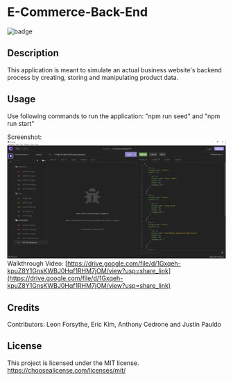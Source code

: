 # E-Commerce-Back-End

![badge](https://img.shields.io/badge/License-MIT-blue)

## Description

This application is meant to simulate an actual business website's backend process by creating, storing and manipulating product data.

## Usage

Use following commands to run the application:
"npm run seed" and "npm run start"

Screenshot:
 ![E-Commerce-Backend-Screenshot](./E-Commerce-Backend-Screenshot.PNG)
Walkthrough Video:
[https://drive.google.com/file/d/1Gxqeh-kpuZ8Y1GnsKWBJ0Hqf1RHM7jOM/view?usp=share_link](https://drive.google.com/file/d/1Gxqeh-kpuZ8Y1GnsKWBJ0Hqf1RHM7jOM/view?usp=share_link)

## Credits

Contributors: Leon Forsythe, Eric Kim, Anthony Cedrone and Justin Pauldo

## License
This project is licensed under the MIT license. https://choosealicense.com/licenses/mit/
